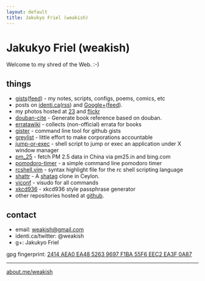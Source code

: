 ```yaml
---
layout: default
title: Jakukyo Friel (weakish)
---
```


Jakukyo Friel (weakish)
=======================

Welcome to my shred of the Web. :-)

things
------

* [gists][]([feed][gist-feed]) - my notes, scripts, configs, poems, comics, etc
* posts on [identi.ca][]([rss][pump2rss]) and [Google+][gplus-posts]([feed][gplus-feed]).
* my photos hosted at [23][] and [flickr][]
* [douban-cite][] - Generate book reference based on douban.
* [erratawiki][] - collects (non-official) errata for books
* [gister][] - command line tool for github gists
* [greylist][] - little effort to make corporations accountable
* [jump-or-exec][] - shell script to jump or exec an application under X window manager
* [pm_25][] - fetch PM 2.5 data in China via pm25.in and bing.com
* [pomodoro-timer][] - a simple command line pomodoro timer
* [rcshell.vim][] - syntax highlight file for the rc shell scripting language
* [shattr][] - A [shatag][] clone in Ceylon.
* [viconf][] - visudo for all commands
* [xkcd936][] - xkcd936 style passphrase generator
* other repositories hosted at [github][].

[gists]: https://gist.github.com/weakish
[gist-feed]: https://gist.github.com/weakish.atom
[erratawiki]: https://github.com/weakish/errata/wiki
[greylist]: https://github.com/weakish/greylist/wiki
[gplus-posts]: https://plus.google.com/107331692444266690632/posts
[gplus-feed]: http://gplusrss.com/rss/feed/ea57ff853aa87c2f3078f17958b0fc3c4fa6748a9eeaf (powered by gplusrss)
[github]: https://github.com/weakish/
[23]: http://www.23hq.com/weakish/album/list/
[flickr]: http://www.flickr.com/photos/weakish/sets/
[identi.ca]: https://identi.ca/weakish/
[pump2rss]: https://pump2rss.com/feed/weakish@identi.ca.atom
[shattr]: https://weakish.github.io/shattr
[shatag]: https://bitbucket.org/maugier/shatag
[gister]: https://weakish.github.io/gister
[pomodoro-timer]: https://weakish.github.io/pomodoro-timer
[xkcd936]: https://weakish.github.io/xkcd936
[rcshell.vim]: http://www.vim.org/scripts/script.php?script_id=2880
[douban-cite]: https://weakish.github.io/douban-cite
[jump-or-exec]: https://weakish.github.io/jump-or-exec
[pm_25]: https://weakish.github.io/pm_25
[viconf]: https://github.com/weakish/viconf

contact
-------

* email: <weakish@gmail.com>
* identi.ca/twitter: @weakish
* g+: Jakukyo Friel

gpg fingerprint: [2414 AEA0 EA48 5263 9697  F1BA 55F6 EEC2 EA3F 0A87][gpg]

[gpg]: https://savannah.nongnu.org/people/viewgpg.php?user_id=65699

----

[about.me/weakish](https://about.me/weakish)
